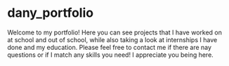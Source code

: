 # dany_portfolio

Welcome to my portfolio! Here you can see projects that I have worked on at school and out of school,
while also taking a look at internships I have done and my education. Please feel free to contact me if there are nay questions
or if I match any skills you need! I appreciate you being here.
